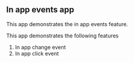 ## In app events app

  This app demonstrates the in app events feature.

  This app demonstrates the following features
  1. In app change event
  2. In app click event
